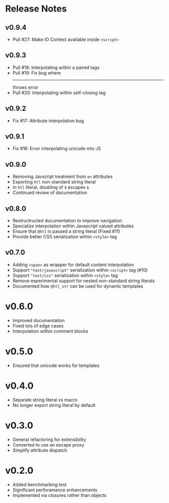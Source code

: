 # Release Notes

## v0.9.4

- Pull #27: Make IO Context available inside `<script>`

## v0.9.3

- Pull #18: Interpolating within a paired tags
- Pull #19: Fix bug where <hr /></div> throws error
- Pull #20: Interpolating within self-closing tag

## v0.9.2

- Fix #17: Attribute interpolation bug

## v0.9.1

- Fix #16: Error interpolating unicode into JS

## v0.9.0

- Removing Javscript treatment from `on` attributes
- Exporting `htl` non-standard string literal
- In `htl` literal, doubling of `$` escapes `$`
- Continued review of documentation

## v0.8.0

- Restructructed documentation to improve navigation
- Specialize interpolation within Javascript valued attributes
- Ensure that `@htl` is passed a string literal (Fixed #11)
- Provide better CSS serialization within `<style>` tag

## v0.7.0

- Adding `<span>` as wrapper for default content interpolation
- Support `"text/javascript"` serialization within `<script>` tag (#10)
- Support `"text/css"` serialization within `<style>` tag
- Remove experimental support for nested non-standard string literals
- Documented how `@htl_str` can be used for dynamic templates

# v0.6.0

- Improved documentation
- Fixed lots of edge cases
- Interpolation within comment blocks

# v0.5.0

- Ensured that unicode works for templates

# v0.4.0

- Separate string literal vs macro
- No longer export string literal by default

# v0.3.0

- General refactoring for extensibility
- Converted to use an escape proxy
- Simplify attribute dispatch

# v0.2.0

- Added benchmarking test
- Significant perforamance enhancements
- Implemented via closures rather than objects
